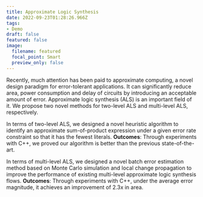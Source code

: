 ```yaml
---
title: Approximate Logic Synthesis
date: 2022-09-23T01:28:26.966Z
tags:
- Demo
draft: false
featured: false
image:
  filename: featured
  focal_point: Smart
  preview_only: false
---
```

Recently, much attention has been paid to approximate computing, a novel design paradigm for error-tolerant applications. It can significantly reduce area, power consumption and delay of circuits by introducing an acceptable amount of error. Approximate logic synthesis (ALS) is an important field of it. We propose two novel methods for two-level ALS and multi-level ALS, respectively.



In terms of two-level ALS, we designed a novel heuristic algorithm to identify an approximate sum-of-product expression under a given error rate constraint so that it has the fewest literals. <strong>Outcomes</strong>: Through experiments with C++, we proved our algorithm is better than the previous state-of-the-art.



In terms of multi-level ALS, we designed a novel batch error estimation method based on Monte Carlo simulation and local change propagation to improve the performance of existing multi-level approximate logic synthesis flows. <strong>Outcomes</strong>: Through experiments with C++, under the average error magnitude, it achieves an improvement of 2.3x in area.

